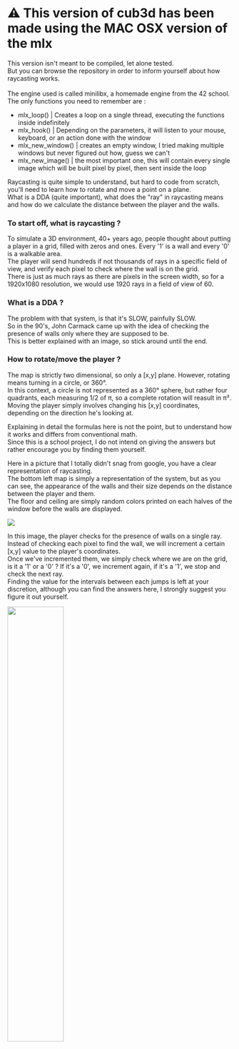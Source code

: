 # ⚠️ This version of cub3d has been made using the MAC OSX version of the mlx

This version isn't meant to be compiled, let alone tested. <br>
But you can browse the repository in order to inform yourself about how raycasting works. <br>
 <br>
The engine used is called minilibx, a homemade engine from the 42 school. <br>
The only functions you need to remember are :
- mlx_loop() | Creates a loop on a single thread, executing the functions inside indefinitely
- mlx_hook() | Depending on the parameters, it will listen to your mouse, keyboard, or an action done with the window
- mlx_new_window() | creates an empty window, I tried making multiple windows but never figured out how, guess we can't
- mlx_new_image() | the most important one, this will contain every single image which will be built pixel by pixel, then sent inside the loop

Raycasting is quite simple to understand, but hard to code from scratch, you'll need to learn how to rotate and move a point on a plane. <br>
What is a DDA (quite important), what does the "ray" in raycasting means and how do we calculate the distance between the player and the walls. <br>

### To start off, what is raycasting ? <br>
To simulate a 3D environment, 40+ years ago, people thought about putting a player in a grid, filled with zeros and ones. Every '1' is a wall and every '0' is a walkable area. <br>
The player will send hundreds if not thousands of rays in a specific field of view, and verify each pixel to check where the wall is on the grid. <br>
There is just as much rays as there are pixels in the screen width, so for a 1920x1080 resolution, we would use 1920 rays in a field of view of 60. <br>

### What is a DDA ? <br>
The problem with that system, is that it's SLOW, painfully SLOW. <br>
So in the 90's, John Carmack came up with the idea of checking the presence of walls only where they are supposed to be. <br>
This is better explained with an image, so stick around until the end. <br>

### How to rotate/move the player ? <br>
The map is strictly two dimensional, so only a [x,y] plane. However, rotating means turning in a circle, or 360°. <br>
In this context, a circle is not represented as a 360° sphere, but rather four quadrants, each measuring 1/2 of π, so a complete rotation will reasult in π². <br>
Moving the player simply involves changing his [x,y] coordinates, depending on the direction he's looking at. <br>

Explaining in detail the formulas here is not the point, but to understand how it works and differs from conventional math. <br>
Since this is a school project, I do not intend on giving the answers but rather encourage you by finding them yourself. <br>


Here in a picture that I totally didn't snag from google, you have a clear representation of raycasting. <br>
The bottom left map is simply a representation of the system, but as you can see, the appearance of the walls and their size depends on the distance between the player and them. <br>
The floor and ceiling are simply random colors printed on each halves of the window before the walls are displayed. <br>

<img src="http://jackkelly.name/blog/images/learning-to-raycast-in-haskell/basic_shading.png"></img>

In this image, the player checks for the presence of walls on a single ray. <br>
Instead of checking each pixel to find the wall, we will increment a certain [x,y] value to the player's coordinates. <br>
Once we've incremented them, we simply check where we are on the grid, is it a '1' or a '0' ? If it's a '0', we increment again, if it's a '1', we stop and check the next ray. <br>
Finding the value for the intervals between each jumps is left at your discretion, although you can find the answers here, I strongly suggest you figure it out yourself. <br>

<img src="https://i.stack.imgur.com/TXHJB.png" style="width:50%;"></img>
